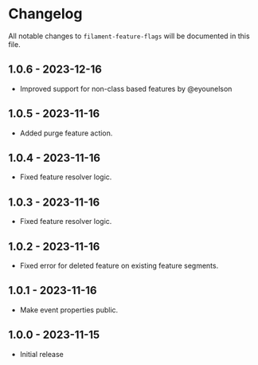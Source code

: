 # Changelog

All notable changes to `filament-feature-flags` will be documented in this file.

## 1.0.6 - 2023-12-16

- Improved support for non-class based features  by @eyounelson

## 1.0.5 - 2023-11-16

- Added purge feature action.

## 1.0.4 - 2023-11-16

- Fixed feature resolver logic.

## 1.0.3 - 2023-11-16

- Fixed feature resolver logic.

## 1.0.2 - 2023-11-16

- Fixed error for deleted feature on existing feature segments.

## 1.0.1 - 2023-11-16

- Make event properties public.

## 1.0.0 - 2023-11-15

- Initial release
